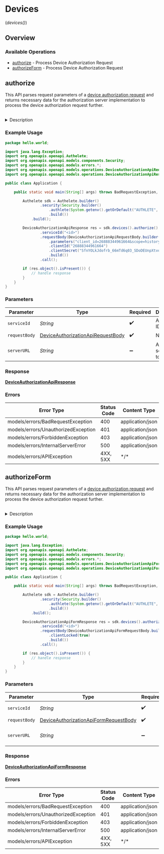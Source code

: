 # Devices
(*devices()*)

## Overview

### Available Operations

* [authorize](#authorize) - Process Device Authorization Request
* [authorizeForm](#authorizeform) - Process Device Authorization Request

## authorize

This API parses request parameters of a [device authorization request](https://datatracker.ietf.org/doc/html/rfc8628#section-3.1)
and returns necessary data for the authorization server implementation to process the device authorization
request further.

<br>
<details>
<summary>Description</summary>

This API is supposed to be called from the within the implementation of the device authorization
endpoint of the service. The service implementation should retrieve the value of `action` from the
response and take the following steps according to the value.

**INTERNAL_SERVER_ERROR**

When the value of `action` is `INTERNAL_SERVER_ERROR`, it means that the API call from the authorization
server implementation was wrong or that an error occurred in Authlete.

In either case, from a viewpoint of the client application, it is an error on the server side.
Therefore, the authorization server implementation should generate a response to the client application
with "500 Internal Server Error"s and `application/json`.

The value of `responseContent` is a JSON string which describes t he error, so it can be
used as the entity body of the response.

The following illustrates the response which the authorization server implementation should generate
and return to the client application.

```
HTTP/1.1 500 Internal Server Error
Content-Type: application/json
Cache-Control: no-store
Pragma: no-cache

{responseContent}
```

**BAD_REQUEST**

When the value of `action` is `BAD_REQUEST`, it means that the request from the client application
is wrong.

The authorization server implementation should generate a response to the client application with
"400 Bad Request" and `application/json`.

The value of `responseContent` is a JSON string which describes the error, so it can be used as
the entity body of the response.

The following illustrates the response which the service implementation should generate and return
to the client application.

```
HTTP/1.1 400 Bad Request
Content-Type: application/json
Cache-Control: no-store
Pragma: no-cache

{responseContent}
```

**UNAUTHORIZED**

When the value of `action` is `UNAUTHORIZED`, it means that client authentication of the device authorization
request failed.

The authorization server implementation should generate a response to the client application with
"401 Unauthorized" and `application/json`.

The value of `responseContent` is a JSON string which describes the error, so it can be used as
the entity body of the response.

The following illustrates the response which the service implementation must generate and return
to the client application.

```
HTTP/1.1 401 Unauthorized
WWW-Authenticate: (challenge)
Content-Type: application/json
Cache-Control: no-store
Pragma: no-cache

{responseContent}
```

**OK**

When the value of `action` is `OK`, it means that the device authorization request from the client
application is valid.

The authorization server implementation should generate a response to the client application with
"200 OK" and `application/json`.

The `responseContent` is a JSON string which can be used as the entity body of the response.

The following illustrates the response which the authorization server implementation should generate
and return to the client application.
</details>


### Example Usage

<!-- UsageSnippet language="java" operationID="device_authorization_api" method="post" path="/api/{serviceId}/device/authorization" -->
```java
package hello.world;

import java.lang.Exception;
import org.openapis.openapi.Authelete;
import org.openapis.openapi.models.components.Security;
import org.openapis.openapi.models.errors.*;
import org.openapis.openapi.models.operations.DeviceAuthorizationApiRequestBody;
import org.openapis.openapi.models.operations.DeviceAuthorizationApiResponse;

public class Application {

    public static void main(String[] args) throws BadRequestException, UnauthorizedException, ForbiddenException, InternalServerError, Exception {

        Authelete sdk = Authelete.builder()
                .security(Security.builder()
                    .authlete(System.getenv().getOrDefault("AUTHLETE", ""))
                    .build())
            .build();

        DeviceAuthorizationApiResponse res = sdk.devices().authorize()
                .serviceId("<id>")
                .requestBody(DeviceAuthorizationApiRequestBody.builder()
                    .parameters("client_id=26888344961664&scope=history.read")
                    .clientId("26888344961664")
                    .clientSecret("SfnYOLkJdofrb_66mTd6q03_SDoDEUnpXtvqFaE4k6L6UcpZzbdVJi2GpBj48AvGeDDllwsTruC62WYqQ_LGog")
                    .build())
                .call();

        if (res.object().isPresent()) {
            // handle response
        }
    }
}
```

### Parameters

| Parameter                                                                                         | Type                                                                                              | Required                                                                                          | Description                                                                                       |
| ------------------------------------------------------------------------------------------------- | ------------------------------------------------------------------------------------------------- | ------------------------------------------------------------------------------------------------- | ------------------------------------------------------------------------------------------------- |
| `serviceId`                                                                                       | *String*                                                                                          | :heavy_check_mark:                                                                                | A service ID.                                                                                     |
| `requestBody`                                                                                     | [DeviceAuthorizationApiRequestBody](../../models/operations/DeviceAuthorizationApiRequestBody.md) | :heavy_check_mark:                                                                                | N/A                                                                                               |
| `serverURL`                                                                                       | *String*                                                                                          | :heavy_minus_sign:                                                                                | An optional server URL to use.                                                                    |

### Response

**[DeviceAuthorizationApiResponse](../../models/operations/DeviceAuthorizationApiResponse.md)**

### Errors

| Error Type                          | Status Code                         | Content Type                        |
| ----------------------------------- | ----------------------------------- | ----------------------------------- |
| models/errors/BadRequestException   | 400                                 | application/json                    |
| models/errors/UnauthorizedException | 401                                 | application/json                    |
| models/errors/ForbiddenException    | 403                                 | application/json                    |
| models/errors/InternalServerError   | 500                                 | application/json                    |
| models/errors/APIException          | 4XX, 5XX                            | \*/\*                               |

## authorizeForm

This API parses request parameters of a [device authorization request](https://datatracker.ietf.org/doc/html/rfc8628#section-3.1)
and returns necessary data for the authorization server implementation to process the device authorization
request further.

<br>
<details>
<summary>Description</summary>

This API is supposed to be called from the within the implementation of the device authorization
endpoint of the service. The service implementation should retrieve the value of `action` from the
response and take the following steps according to the value.

**INTERNAL_SERVER_ERROR**

When the value of `action` is `INTERNAL_SERVER_ERROR`, it means that the API call from the authorization
server implementation was wrong or that an error occurred in Authlete.

In either case, from a viewpoint of the client application, it is an error on the server side.
Therefore, the authorization server implementation should generate a response to the client application
with "500 Internal Server Error"s and `application/json`.

The value of `responseContent` is a JSON string which describes t he error, so it can be
used as the entity body of the response.

The following illustrates the response which the authorization server implementation should generate
and return to the client application.

```
HTTP/1.1 500 Internal Server Error
Content-Type: application/json
Cache-Control: no-store
Pragma: no-cache

{responseContent}
```

**BAD_REQUEST**

When the value of `action` is `BAD_REQUEST`, it means that the request from the client application
is wrong.

The authorization server implementation should generate a response to the client application with
"400 Bad Request" and `application/json`.

The value of `responseContent` is a JSON string which describes the error, so it can be used as
the entity body of the response.

The following illustrates the response which the service implementation should generate and return
to the client application.

```
HTTP/1.1 400 Bad Request
Content-Type: application/json
Cache-Control: no-store
Pragma: no-cache

{responseContent}
```

**UNAUTHORIZED**

When the value of `action` is `UNAUTHORIZED`, it means that client authentication of the device authorization
request failed.

The authorization server implementation should generate a response to the client application with
"401 Unauthorized" and `application/json`.

The value of `responseContent` is a JSON string which describes the error, so it can be used as
the entity body of the response.

The following illustrates the response which the service implementation must generate and return
to the client application.

```
HTTP/1.1 401 Unauthorized
WWW-Authenticate: (challenge)
Content-Type: application/json
Cache-Control: no-store
Pragma: no-cache

{responseContent}
```

**OK**

When the value of `action` is `OK`, it means that the device authorization request from the client
application is valid.

The authorization server implementation should generate a response to the client application with
"200 OK" and `application/json`.

The `responseContent` is a JSON string which can be used as the entity body of the response.

The following illustrates the response which the authorization server implementation should generate
and return to the client application.
</details>


### Example Usage

<!-- UsageSnippet language="java" operationID="device_authorization_api_form" method="post" path="/api/{serviceId}/device/authorization" -->
```java
package hello.world;

import java.lang.Exception;
import org.openapis.openapi.Authelete;
import org.openapis.openapi.models.components.Security;
import org.openapis.openapi.models.errors.*;
import org.openapis.openapi.models.operations.DeviceAuthorizationApiFormRequestBody;
import org.openapis.openapi.models.operations.DeviceAuthorizationApiFormResponse;

public class Application {

    public static void main(String[] args) throws BadRequestException, UnauthorizedException, ForbiddenException, InternalServerError, Exception {

        Authelete sdk = Authelete.builder()
                .security(Security.builder()
                    .authlete(System.getenv().getOrDefault("AUTHLETE", ""))
                    .build())
            .build();

        DeviceAuthorizationApiFormResponse res = sdk.devices().authorizeForm()
                .serviceId("<id>")
                .requestBody(DeviceAuthorizationApiFormRequestBody.builder()
                    .clientLocked(true)
                    .build())
                .call();

        if (res.object().isPresent()) {
            // handle response
        }
    }
}
```

### Parameters

| Parameter                                                                                                 | Type                                                                                                      | Required                                                                                                  | Description                                                                                               |
| --------------------------------------------------------------------------------------------------------- | --------------------------------------------------------------------------------------------------------- | --------------------------------------------------------------------------------------------------------- | --------------------------------------------------------------------------------------------------------- |
| `serviceId`                                                                                               | *String*                                                                                                  | :heavy_check_mark:                                                                                        | A service ID.                                                                                             |
| `requestBody`                                                                                             | [DeviceAuthorizationApiFormRequestBody](../../models/operations/DeviceAuthorizationApiFormRequestBody.md) | :heavy_check_mark:                                                                                        | N/A                                                                                                       |
| `serverURL`                                                                                               | *String*                                                                                                  | :heavy_minus_sign:                                                                                        | An optional server URL to use.                                                                            |

### Response

**[DeviceAuthorizationApiFormResponse](../../models/operations/DeviceAuthorizationApiFormResponse.md)**

### Errors

| Error Type                          | Status Code                         | Content Type                        |
| ----------------------------------- | ----------------------------------- | ----------------------------------- |
| models/errors/BadRequestException   | 400                                 | application/json                    |
| models/errors/UnauthorizedException | 401                                 | application/json                    |
| models/errors/ForbiddenException    | 403                                 | application/json                    |
| models/errors/InternalServerError   | 500                                 | application/json                    |
| models/errors/APIException          | 4XX, 5XX                            | \*/\*                               |